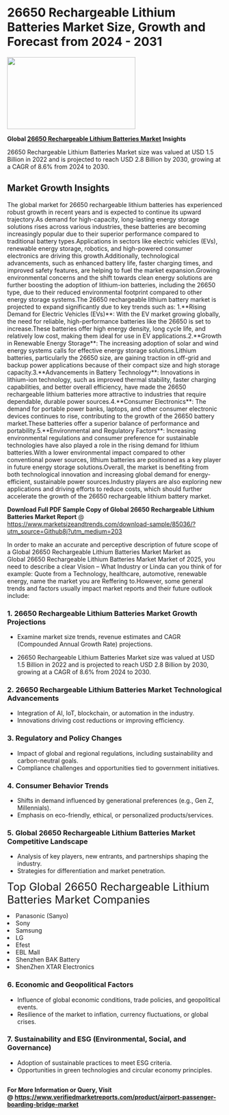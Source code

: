 <H1>26650 Rechargeable Lithium Batteries Market Size, Growth and Forecast from 2024 - 2031</H1><img class="aligncenter size-medium wp-image-584254" src="https://thirdeyenews.in/wp-content/uploads/2024/09/Global-Market-Research-300x168.jpeg" alt="" width="300" height="168" /><p><strong>Global&nbsp;<a href="https://www.marketsizeandtrends.com/download-sample/85036/?utm_source=Github8j?utm_medium=203">26650 Rechargeable Lithium Batteries Market</a> Insights</strong></p><p>26650 Rechargeable Lithium Batteries Market size was valued at USD 1.5 Billion in 2022 and is projected to reach USD 2.8 Billion by 2030, growing at a CAGR of 8.6% from 2024 to 2030.</p><p><h2>Market Growth Insights</h2> The global market for 26650 rechargeable lithium batteries has experienced robust growth in recent years and is expected to continue its upward trajectory.As demand for high-capacity, long-lasting energy storage solutions rises across various industries, these batteries are becoming increasingly popular due to their superior performance compared to traditional battery types.Applications in sectors like electric vehicles (EVs), renewable energy storage, robotics, and high-powered consumer electronics are driving this growth.Additionally, technological advancements, such as enhanced battery life, faster charging times, and improved safety features, are helping to fuel the market expansion.Growing environmental concerns and the shift towards clean energy solutions are further boosting the adoption of lithium-ion batteries, including the 26650 type, due to their reduced environmental footprint compared to other energy storage systems.The 26650 rechargeable lithium battery market is projected to expand significantly due to key trends such as: 1.**Rising Demand for Electric Vehicles (EVs)**: With the EV market growing globally, the need for reliable, high-performance batteries like the 26650 is set to increase.These batteries offer high energy density, long cycle life, and relatively low cost, making them ideal for use in EV applications.2.**Growth in Renewable Energy Storage**: The increasing adoption of solar and wind energy systems calls for effective energy storage solutions.Lithium batteries, particularly the 26650 size, are gaining traction in off-grid and backup power applications because of their compact size and high storage capacity.3.**Advancements in Battery Technology**: Innovations in lithium-ion technology, such as improved thermal stability, faster charging capabilities, and better overall efficiency, have made the 26650 rechargeable lithium batteries more attractive to industries that require dependable, durable power sources.4.**Consumer Electronics**: The demand for portable power banks, laptops, and other consumer electronic devices continues to rise, contributing to the growth of the 26650 battery market.These batteries offer a superior balance of performance and portability.5.**Environmental and Regulatory Factors**: Increasing environmental regulations and consumer preference for sustainable technologies have also played a role in the rising demand for lithium batteries.With a lower environmental impact compared to other conventional power sources, lithium batteries are positioned as a key player in future energy storage solutions.Overall, the market is benefiting from both technological innovation and increasing global demand for energy-efficient, sustainable power sources.Industry players are also exploring new applications and driving efforts to reduce costs, which should further accelerate the growth of the 26650 rechargeable lithium battery market.<p><span class=""><strong>Download Full PDF Sample Copy of Global 26650 Rechargeable Lithium Batteries Market Report</strong> @ <a href="https://www.marketsizeandtrends.com/download-sample/85036/?utm_source=Github8j?utm_medium=203" target="_blank">https://www.marketsizeandtrends.com/download-sample/85036/?utm_source=Github8j?utm_medium=203</a></span></p><p>In order to make an accurate and perceptive description of future scope of a Global&nbsp;26650 Rechargeable Lithium Batteries Market Market as Global&nbsp;26650 Rechargeable Lithium Batteries Market Market of 2025, you need to describe a clear Vision &ndash; What Industry or Linda can you think of for example: Quote from a Technology, healthcare, automotive, renewable energy, name the market you are Reffering to.However, some general trends and factors usually impact market reports and their future outlook include:</p><h3>1.&nbsp;<strong>26650 Rechargeable Lithium Batteries Market Growth Projections</strong></h3><ul><li>Examine market size trends, revenue estimates and CAGR (Compounded Annual Growth Rate) projections.</li><li><p>26650 Rechargeable Lithium Batteries Market size was valued at USD 1.5 Billion in 2022 and is projected to reach USD 2.8 Billion by 2030, growing at a CAGR of 8.6% from 2024 to 2030.</p></li></ul><h3>2.&nbsp;<strong>26650 Rechargeable Lithium Batteries Market Technological Advancements</strong></h3><ul><li>Integration of AI, IoT, blockchain, or automation in the industry.</li><li>Innovations driving cost reductions or improving efficiency.</li></ul><h3>3.&nbsp;<strong>Regulatory and Policy Changes</strong></h3><ul><li>Impact of global and regional regulations, including sustainability and carbon-neutral goals.</li><li>Compliance challenges and opportunities tied to government initiatives.</li></ul><h3>4.&nbsp;<strong>Consumer Behavior Trends</strong></h3><ul><li>Shifts in demand influenced by generational preferences (e.g., Gen Z, Millennials).</li><li>Emphasis on eco-friendly, ethical, or personalized products/services.</li></ul><h3>5.&nbsp;<strong>Global 26650 Rechargeable Lithium Batteries Market Competitive Landscape</strong></h3><ul><li>Analysis of key players, new entrants, and partnerships shaping the industry.</li><li>Strategies for differentiation and market penetration.</li></ul><p data-pm-slice="1 1 []"><span style="color: inherit; font-family: inherit; font-size: 25px;">Top Global 26650 Rechargeable Lithium Batteries Market Companies</span></p><div class="" data-test-id=""><p><li>Panasonic (Sanyo)</li><li> Sony</li><li> Samsung</li><li> LG</li><li> Efest</li><li> EBL Mall</li><li> Shenzhen BAK Battery</li><li> ShenZhen XTAR Electronics</li></p></div><h3>6.&nbsp;<strong>Economic and Geopolitical Factors</strong></h3><ul><li>Influence of global economic conditions, trade policies, and geopolitical events.</li><li>Resilience of the market to inflation, currency fluctuations, or global crises.</li></ul><h3>7.&nbsp;<strong>Sustainability and ESG (Environmental, Social, and Governance)</strong></h3><ul><li>Adoption of sustainable practices to meet ESG criteria.</li><li>Opportunities in green technologies and circular economy principles.</li></ul><h2><strong style="font-size: 14px;">For More Information or Query, Visit @&nbsp;</strong><a style="background-color: #ffffff; font-size: 14px;" href="https://www.marketsizeandtrends.com/report/26650-rechargeable-lithium-batteries-market/" target="_blank">https://www.verifiedmarketreports.com/product/airport-passenger-boarding-bridge-market</a></h2>